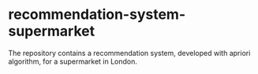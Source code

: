 # recommendation-system-supermarket
The repository contains a recommendation system, developed with apriori algorithm, for a supermarket in London.
